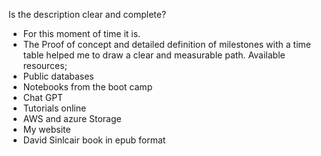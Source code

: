Is the description clear and complete?
 - For this moment of time it is.
 - The Proof of concept and detailed definition of milestones with a time table helped me to draw a clear and measurable path.
Available resources;
 - Public databases
 - Notebooks from the boot camp
 - Chat GPT
 - Tutorials online
 - AWS and azure Storage
 - My website
 - David Sinlcair book in epub format